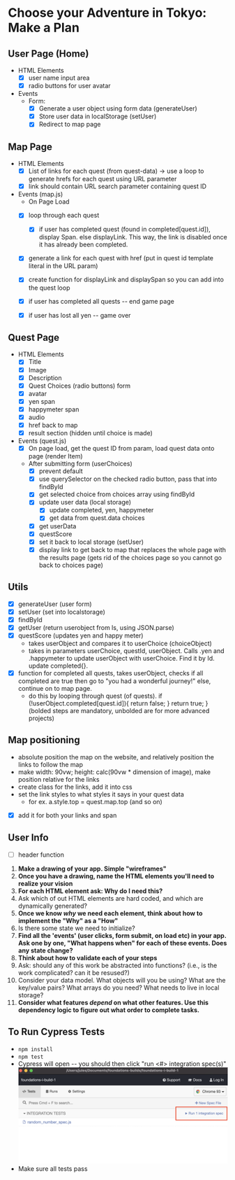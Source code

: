 # Choose your Adventure in Tokyo: Make a Plan

## User Page (Home)
*   HTML Elements
    - [x] user name input area
    - [x] radio buttons for user avatar
*   Events
    *   Form: 
        - [x] Generate a user object using form data (generateUser)
        - [x] Store user data in localStorage (setUser)
        - [x] Redirect to map page

## Map Page
*   HTML Elements
    - [x] List of links for each quest (from quest-data) -> use a loop to generate hrefs for each quest using URL parameter
    - [x] link should contain URL search parameter containing quest ID
*   Events (map.js)
    *  On Page Load
    - [x] loop through each quest
        - [x] if user has completed quest (found in completed[quest.id]), display Span. else displayLink. This way, the link is disabled once it has already been completed.
    - [x] generate a link <a> for each quest with href (put in quest id template literal in the URL param)
    - [x] create function for displayLink and displaySpan so you can add into the quest loop
    - [x] if user has completed all quests -- end game page
    - [x] if user has lost all yen -- game over


## Quest Page
*   HTML Elements
    - [x] Title
    - [x] Image
    - [x] Description
    - [x] Quest Choices (radio buttons) form
    - [x] avatar
    - [x] yen span
    - [x] happymeter span
    - [x] audio
    - [x] href back to map
    - [x] result section (hidden until choice is made)
*   Events (quest.js)
    - [x] On page load, get the quest ID from param, load quest data onto page (render Item)
    *   After submitting form (userChoices)
        - [x] prevent default
        - [x] use querySelector on the checked radio button, pass that into findById 
        - [x] get selected choice from choices array using findById
        - [x] update user data (local storage)
            - [x] update completed, yen, happymeter
            - [x] get data from quest.data choices 
        - [x] get userData
        - [x] questScore 
        - [x] set it back to local storage (setUser)
        - [x] display link to get back to map that replaces the whole page with the results page (gets rid of the choices page so you cannot go back to choices page)

## Utils
- [x] generateUser (user form)
- [x] setUser (set into localstorage)
- [x] findById
- [x] getUser (return userobject from ls, using JSON.parse)
- [x] questScore (updates yen and happy meter)
    *   takes userObject and compares it to userChoice (choiceObject)
    *   takes in parameters userChoice, questId, userObject. Calls .yen and .happymeter to update userObject with userChoice. Find it by Id. update completed{}.
- [x] function for completed all quests, takes userObject, checks if all completed are true then go to "you had a wonderful journey!" else, continue on to map page.
    *   do this by looping through quest (of quests). if (!userObject.completed[quest.id]){
        return false;
    }
    return true;
} 
(bolded steps are mandatory, unbolded are for more advanced projects)

## Map positioning
*   absolute position the map on the website, and relatively position the links to follow the map
*    make width: 90vw;
height: calc(90vw * dimension of image), make position relative for the links
*   create class for the links, add it into css
*   set the link styles to what styles it says in your quest data
    *    for ex. a.style.top = quest.map.top (and so on)
- [x] add it for both your links and span

## User Info
- [ ] header function 

1) **Make a drawing of your app. Simple "wireframes"**
2) **Once you have a drawing, name the HTML elements you'll need to realize your vision**
3) **For each HTML element ask: Why do I need this?**
4) Ask which of out HTML elements are hard coded, and which are dynamically generated?
5) **Once we know _why_ we need each element, think about how to implement the "Why" as a "How"**
6) Is there some state we need to initialize?
7) **Find all the 'events' (user clicks, form submit, on load etc) in your app. Ask one by one, "What happens when" for each of these events. Does any state change?**
8) **Think about how to validate each of your steps**
9) Ask: should any of this work be abstracted into functions? (i.e., is the work complicated? can it be resused?)
10) Consider your data model. What objects will you be using? What are the key/value pairs? What arrays do you need? What needs to live in local storage?
11) **Consider what features _depend_ on what other features. Use this dependency logic to figure out what order to complete tasks.**


## To Run Cypress Tests
* `npm install`
* `npm test`
* Cypress will open -- you should then click "run <#> integration spec(s)"
    ![](cypress.png)
* Make sure all tests pass